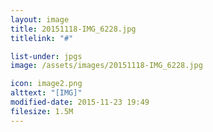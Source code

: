 ```yaml
---
layout: image
title: 20151118-IMG_6228.jpg
titlelink: "#"

list-under: jpgs
image: /assets/images/20151118-IMG_6228.jpg

icon: image2.png
alttext: "[IMG]"
modified-date: 2015-11-23 19:49
filesize: 1.5M
---
```

